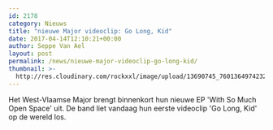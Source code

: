 ```yaml
---
id: 2178
category: Nieuws
title: "nieuwe Major videoclip: Go Long, Kid"
date: 2017-04-14T12:10:21+00:00
author: Seppe Van Ael
layout: post
permalink: /news/nieuwe-major-videoclip-go-long-kid/
thumbnail: >-
  http://res.cloudinary.com/rockxxl/image/upload/13690745_760136497423279_6340906957303420260_n.jpg
---
```

Het West-Vlaamse Major brengt binnenkort hun nieuwe EP 'With So Much Open Space' uit. De band liet vandaag hun eerste videoclip 'Go Long, Kid' op de wereld los.
